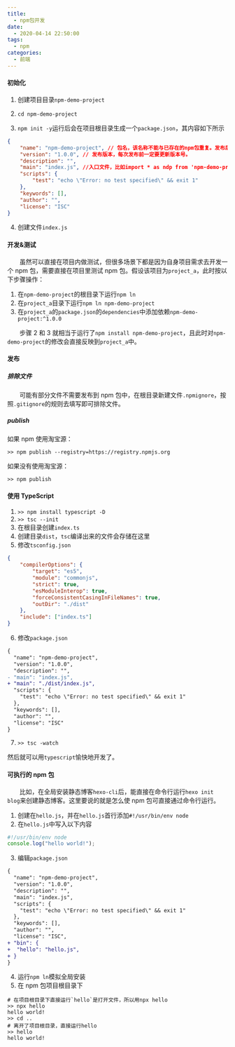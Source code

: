 ```yaml
---
title:
  - npm包开发
date:
  - 2020-04-14 22:50:00
tags:
  - npm
categories:
  - 前端
---
```


#### 初始化

1. 创建项目目录`npm-demo-project`

2. `cd npm-demo-project`

3. `npm init -y`运行后会在项目根目录生成一个`package.json`，其内容如下所示

```json
{
	"name": "npm-demo-project", // 包名，该名称不能与已存在的npm包重复。发布后可使用npm install npm-demo-project进行安装
	"version": "1.0.0", // 发布版本，每次发布前一定要更新版本号。
	"description": "",
	"main": "index.js", //入口文件，比如import * as ndp from 'npm-demo-project'就是相当于import * as ndp from 'index.js'
	"scripts": {
		"test": "echo \"Error: no test specified\" && exit 1"
	},
	"keywords": [],
	"author": "",
	"license": "ISC"
}
```

4. 创建文件`index.js`

#### 开发&测试

&emsp;&emsp;虽然可以直接在项目内做测试，但很多场景下都是因为自身项目需求去开发一个 npm 包，需要直接在项目里测试 npm 包。假设该项目为`project_a`，此时按以下步骤操作：

1. 在`npm-demo-project`的根目录下运行`npm ln`
2. 在`project_a`目录下运行`npm ln npm-demo-project`
3. 在`project_a`的`package.json`的`dependencies`中添加依赖`npm-demo-project:^1.0.0`

&emsp;&emsp;步骤 2 和 3 就相当于运行了`npm install npm-demo-project`，且此时对`npm-demo-project`的修改会直接反映到`project_a`中。

#### 发布

##### 排除文件

&emsp;&emsp;可能有部分文件不需要发布到 npm 包中，在根目录新建文件`.npmignore`，按照`.gitignore`的规则去填写即可排除文件。

##### publish

如果 npm 使用淘宝源：

`>> npm publish --registry=https://registry.npmjs.org`

如果没有使用淘宝源：

`>> npm publish`

#### 使用 TypeScript

1. `>> npm install typescript -D`
2. `>> tsc --init`
3. 在根目录创建`index.ts`
4. 创建目录`dist`，`tsc`编译出来的文件会存储在这里
5. 修改`tsconfig.json`

```json
{
	"compilerOptions": {
		"target": "es5",
		"module": "commonjs",
		"strict": true,
		"esModuleInterop": true,
		"forceConsistentCasingInFileNames": true,
		"outDir": "./dist"
	},
	"include": ["index.ts"]
}
```

6. 修改`package.json`

```diff
{
  "name": "npm-demo-project",
  "version": "1.0.0",
  "description": "",
- "main": "index.js",
+ "main": "./dist/index.js",
  "scripts": {
    "test": "echo \"Error: no test specified\" && exit 1"
  },
  "keywords": [],
  "author": "",
  "license": "ISC"
}
```

7. `>> tsc -watch`

然后就可以用`typescript`愉快地开发了。

#### 可执行的 npm 包

&emsp;&emsp;比如，在全局安装静态博客`hexo-cli`后，能直接在命令行运行`hexo init blog`来创建静态博客。这里要说的就是怎么使 npm 包可直接通过命令行运行。

1. 创建在`hello.js`，并在`hello.js`首行添加`#!/usr/bin/env node`
2. 在`hello.js`中写入以下内容

```javascript
#!/usr/bin/env node
console.log("hello world!");
```

3. 编辑`package.json`

```diff
{
  "name": "npm-demo-project",
  "version": "1.0.0",
  "description": "",
  "main": "index.js",
  "scripts": {
    "test": "echo \"Error: no test specified\" && exit 1"
  },
  "keywords": [],
  "author": "",
  "license": "ISC",
+ "bin": {
+  "hello": "hello.js",
+ }
}
```

4. 运行`npm ln`模拟全局安装
5. 在 npm 包项目根目录下

```shell
# 在项目根目录下直接运行`hello`是打开文件，所以用npx hello
>> npx hello
hello world!
>> cd ..
# 离开了项目根目录，直接运行hello
>> hello
hello world!
```
